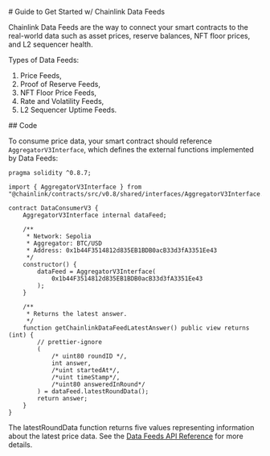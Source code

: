 # Guide to Get Started w/ Chainlink Data Feeds

Chainlink Data Feeds are the way to connect your smart contracts to the real-world data such as asset prices, reserve balances, NFT floor prices, and L2 sequencer health.

Types of Data Feeds:

1. Price Feeds,
2. Proof of Reserve Feeds,
3. NFT Floor Price Feeds,
4. Rate and Volatility Feeds,
5. L2 Sequencer Uptime Feeds.

## Code

To consume price data, your smart contract should reference `AggregatorV3Interface`, which defines the external functions implemented by Data Feeds:

```solidity
pragma solidity ^0.8.7;

import { AggregatorV3Interface } from "@chainlink/contracts/src/v0.8/shared/interfaces/AggregatorV3Interface.sol";
```

```solidity
contract DataConsumerV3 {
    AggregatorV3Interface internal dataFeed;

    /**
     * Network: Sepolia
     * Aggregator: BTC/USD
     * Address: 0x1b44F3514812d835EB1BDB0acB33d3fA3351Ee43
     */
    constructor() {
        dataFeed = AggregatorV3Interface(
            0x1b44F3514812d835EB1BDB0acB33d3fA3351Ee43
        );
    }

    /**
     * Returns the latest answer.
     */
    function getChainlinkDataFeedLatestAnswer() public view returns (int) {
        // prettier-ignore
        (
            /* uint80 roundID */,
            int answer,
            /*uint startedAt*/,
            /*uint timeStamp*/,
            /*uint80 answeredInRound*/
        ) = dataFeed.latestRoundData();
        return answer;
    }
}
```

The latestRoundData function returns five values representing information about the latest price data. See the [Data Feeds API Reference](https://docs.chain.link/data-feeds/api-reference) for more details.